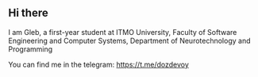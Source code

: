 ## Hi there
I am Gleb, a first-year student at ITMO University, Faculty of Software Engineering and Computer Systems, Department of Neurotechnology and Programming

You can find me in the telegram: https://t.me/dozdevoy
